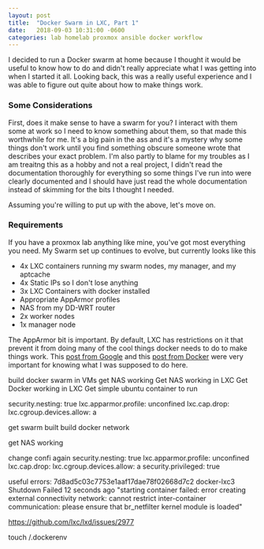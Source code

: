 ```yaml
---
layout: post
title:  "Docker Swarm in LXC, Part 1"
date:   2018-09-03 10:31:00 -0600
categories: lab homelab proxmox ansible docker workflow
---
```


I decided to run a Docker swarm at home because I thought it would be useful to know how to do and didn't really appreciate what I was getting into when I started it all. Looking back, this was a really useful experience and I was able to figure out quite about how to make things work. 

### Some Considerations

First, does it make sense to have a swarm for you? I interact with them some at work so I need to know something about them, so that made this worthwhile for me. It's a big pain in the ass and it's a mystery why some things don't work until you find something obscure someone wrote that describes your exact problem. I'm also partly to blame for my troubles as I am treaitng this as a hobby and not a real project, I didn't read the documentation thoroughly for everything so some things I've run into were clearly documented and I should have just read the whole documentation instead of skimming for the bits I thought I needed. 

Assuming you're willing to put up with the above, let's move on.

### Requirements

If you have a proxmox lab anything like mine, you've got most everything you need. My Swarm set up continues to evolve, but currently looks like this

- 4x LXC containers running my swarm nodes, my manager, and my aptcache
- 4x Static IPs so I don't lose anything
- 3x LXC Containers with docker installed
- Appropriate AppArmor profiles
- NAS from my DD-WRT router
- 2x worker nodes
- 1x manager node

The AppArmor bit is important. By default, LXC has restrictions on it that prevent it from doing many of the cool things docker needs to do to make things work. This [post from Google](https://cloud.google.com/container-optimized-os/docs/how-to/secure-apparmor) and this [post from Docker](https://docs.docker.com/engine/security/apparmor/) were very important for knowing what I was supposed to do here. 




build docker swarm in VMs
get NAS working
Get NAS working in LXC
Get Docker working in LXC
Get simple ubuntu container to run

security.nesting: true
lxc.apparmor.profile: unconfined
lxc.cap.drop:
lxc.cgroup.devices.allow: a



get swarm built
build docker network

get NAS working

change confi again
security.nesting: true
lxc.apparmor.profile: unconfined
lxc.cap.drop:
lxc.cgroup.devices.allow: a
security.privileged: true


useful errors:
7d8ad5c03c7753e1aaf17dae78f02668d7c2     docker-lxc3         Shutdown            Failed 12 seconds ago              "starting container failed: error creating external connectivity network: cannot restrict inter-container communication: please ensure that br_netfilter kernel module is loaded"   

https://github.com/lxc/lxd/issues/2977

touch /.dockerenv


